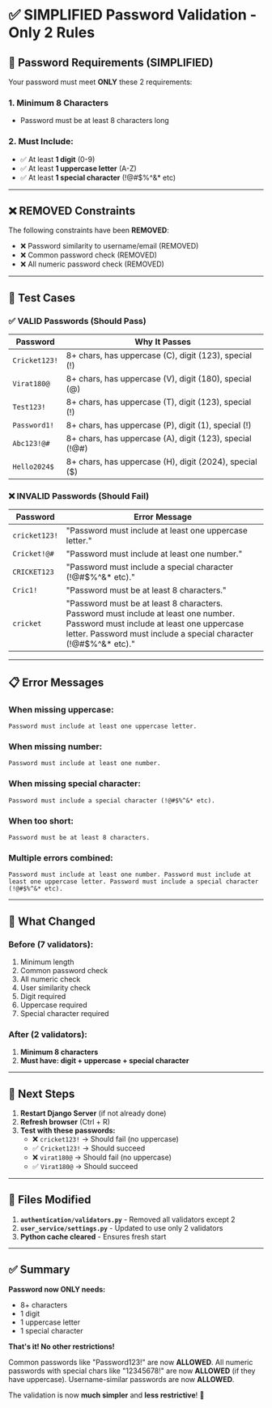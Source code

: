 # ✅ SIMPLIFIED Password Validation - Only 2 Rules

## 🎯 Password Requirements (SIMPLIFIED)

Your password must meet **ONLY** these 2 requirements:

### 1. **Minimum 8 Characters**
- Password must be at least 8 characters long

### 2. **Must Include:**
- ✅ At least **1 digit** (0-9)
- ✅ At least **1 uppercase letter** (A-Z)
- ✅ At least **1 special character** (!@#$%^&* etc)

---

## ❌ REMOVED Constraints

The following constraints have been **REMOVED**:
- ❌ Password similarity to username/email (REMOVED)
- ❌ Common password check (REMOVED)
- ❌ All numeric password check (REMOVED)

---

## 🧪 Test Cases

### ✅ VALID Passwords (Should Pass)

| Password | Why It Passes |
|----------|---------------|
| `Cricket123!` | 8+ chars, has uppercase (C), digit (123), special (!) |
| `Virat180@` | 8+ chars, has uppercase (V), digit (180), special (@) |
| `Test123!` | 8+ chars, has uppercase (T), digit (123), special (!) |
| `Password1!` | 8+ chars, has uppercase (P), digit (1), special (!) |
| `Abc123!@#` | 8+ chars, has uppercase (A), digit (123), special (!@#) |
| `Hello2024$` | 8+ chars, has uppercase (H), digit (2024), special ($) |

### ❌ INVALID Passwords (Should Fail)

| Password | Error Message |
|----------|---------------|
| `cricket123!` | "Password must include at least one uppercase letter." |
| `Cricket!@#` | "Password must include at least one number." |
| `CRICKET123` | "Password must include a special character (!@#$%^&* etc)." |
| `Cric1!` | "Password must be at least 8 characters." |
| `cricket` | "Password must be at least 8 characters. Password must include at least one number. Password must include at least one uppercase letter. Password must include a special character (!@#$%^&* etc)." |

---

## 📋 Error Messages

### When missing uppercase:
```
Password must include at least one uppercase letter.
```

### When missing number:
```
Password must include at least one number.
```

### When missing special character:
```
Password must include a special character (!@#$%^&* etc).
```

### When too short:
```
Password must be at least 8 characters.
```

### Multiple errors combined:
```
Password must include at least one number. Password must include at least one uppercase letter. Password must include a special character (!@#$%^&* etc).
```

---

## 🎉 What Changed

### Before (7 validators):
1. Minimum length
2. Common password check
3. All numeric check
4. User similarity check
5. Digit required
6. Uppercase required
7. Special character required

### After (2 validators):
1. **Minimum 8 characters**
2. **Must have: digit + uppercase + special character**

---

## 🚀 Next Steps

1. **Restart Django Server** (if not already done)
2. **Refresh browser** (Ctrl + R)
3. **Test with these passwords:**
   - ❌ `cricket123!` → Should fail (no uppercase)
   - ✅ `Cricket123!` → Should succeed
   - ❌ `virat180@` → Should fail (no uppercase)
   - ✅ `Virat180@` → Should succeed

---

## 📁 Files Modified

1. **`authentication/validators.py`** - Removed all validators except 2
2. **`user_service/settings.py`** - Updated to use only 2 validators
3. **Python cache cleared** - Ensures fresh start

---

## ✅ Summary

**Password now ONLY needs:**
- 8+ characters
- 1 digit
- 1 uppercase letter
- 1 special character

**That's it! No other restrictions!**

Common passwords like "Password123!" are now **ALLOWED**.
All numeric passwords with special chars like "12345678!" are now **ALLOWED** (if they have uppercase).
Username-similar passwords are now **ALLOWED**.

The validation is now **much simpler** and **less restrictive**! 🎉
